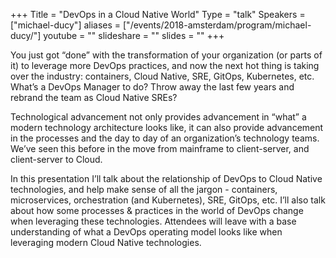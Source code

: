 +++
Title = "DevOps in a Cloud Native World"
Type = "talk"
Speakers = ["michael-ducy"]
aliases = ["/events/2018-amsterdam/program/michael-ducy/"]
youtube = ""
slideshare = ""
slides = ""
+++

You just got “done” with the transformation of your organization (or parts of it) to leverage more DevOps practices, and now the next hot thing is taking over the industry: containers, Cloud Native, SRE, GitOps, Kubernetes, etc. What’s a DevOps Manager to do? Throw away the last few years and rebrand the team as Cloud Native SREs?

Technological advancement not only provides advancement in “what” a modern technology architecture looks like, it can also provide advancement in the processes and the day to day of an organization’s technology teams. We’ve seen this before in the move from mainframe to client-server, and client-server to Cloud.

In this presentation I’ll talk about the relationship of DevOps to Cloud Native technologies, and help make sense of all the jargon - containers, microservices, orchestration (and Kubernetes), SRE, GitOps, etc. I’ll also talk about how some processes & practices in the world of DevOps change when leveraging these technologies. Attendees will leave with a base understanding of what a DevOps operating model looks like when leveraging modern Cloud Native technologies.
